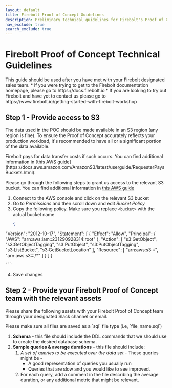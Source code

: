 ```yaml
---
layout: default
title: Firebolt Proof of Concept Guidelines
description: Preliminary technical guidelines for Firebolt's Proof of Concept process
nav_exclude: true
search_exclude: true
---
```


# Firebolt Proof of Concept Technical Guidelines

<aside>
This guide should be used after you have met with your Firebolt designated sales team.
* If you were trying to get to the Firebolt documentation homepage, please go to https://docs.firebolt.io
* If you are looking to try out Firebolt and have yet to contact us please go to https://www.firebolt.io/getting-started-with-firebolt-workshop
</aside>

## Step 1 - Provide access to S3
The data used in the POC should be made available in an S3 region (any region is fine). To ensure the Proof of Concept accurately reflects your production workload, it's recommended to have all or a significant portion of the data available.

<aside>
Firebolt pays for data transfer costs if such occurs. You can find additional information in [this
AWS guide](https://docs.aws.amazon.com/AmazonS3/latest/userguide/RequesterPaysBuckets.html). 
</aside>

Please go through the following steps to grant us access to the relevant S3 bucket. You can find additional information in [this AWS guide](https://docs.aws.amazon.com/AmazonS3/latest/userguide/add-bucket-policy.html)

1. Connect to the AWS console and click on the relevant S3 bucket
2. Go to *Permissions* and then scroll down and edit *Bucket Policy*
3. Copy the following policy. Make sure you replace `<bucket>` with the actual bucket name
    ```json
    {
  "Version": "2012-10-17",
  "Statement": [
    {
      "Effect": "Allow",
      "Principal": {
        "AWS": "arn:aws:iam::231290928314:root"
      },
      "Action": [
        "s3:GetObject",
        "s3:GetObjectTagging",
        "s3:PutObject",
        "s3:PutObjectTagging",
        "s3:ListBucket",
        "s3:GetBucketLocation"
      ],
      "Resource": [
        "arn:aws:s3:::<bucket>",
        "arn:aws:s3:::<bucket>/*"
      ]
    }
  ]
}

    ```
4. Save changes

## Step 2 - Provide your Firebolt Proof of Concept team with the relevant assets

Please share the following assets with your Firebolt Proof of Concept team through your designated Slack channel or email.

<aside> Please make sure all files are saved as a `sql` file type (i.e, `file_name.sql`) </aside>

1. **Schema** - this file should include the DDL commands that we should use to create the desired database schema.
2. **Sample queries & average durations** - this file should include:
    1. *A set of queries to be executed over the data set* - These queries might be - 
        * A good representation of queries you usually run
        * Queries that are slow and you would like to see improved.
    2. For each query, add a comment in the file describing the average duration, or any additional metric that might be relevant.
